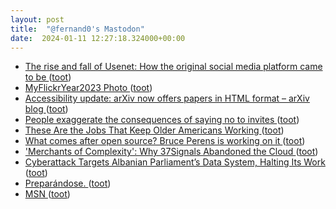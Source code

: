 ```yaml
---
layout: post
title:  "@fernand0's Mastodon"
date:  2024-01-11 12:27:18.324000+00:00
---
```

*  [The rise and fall of Usenet: How the original social media platform came to be ](https://www.zdnet.com/article/the-rise-and-fall-of-usenet-how-the-original-social-media-platform-came-to-be) ([toot](https://mastodon.social/@fernand0/111737309647448877))
*  [MyFlickrYear2023 Photo ](https://www.flickr.com/photos/fernand0/53457189119) ([toot](https://mastodon.social/@fernand0/111737021713535413))
*  [Accessibility update: arXiv now offers papers in HTML format – arXiv blog ](https://blog.arxiv.org/2023/12/21/accessibility-update-arxiv-now-offers-papers-in-html-format) ([toot](https://mastodon.social/@fernand0/111736988003479883))
*  [People exaggerate the consequences of saying no to invites ](https://arstechnica.com/science/2023/12/turning-down-holiday-invites-isnt-going-to-obliterate-your-social-life) ([toot](https://mastodon.social/@fernand0/111736789707594906))
*  [These Are the Jobs That Keep Older Americans Working ](https://www.bloomberg.com/features/2023-jobs-over-age-65) ([toot](https://mastodon.social/@fernand0/111736698886793082))
*  [What comes after open source? Bruce Perens is working on it ](https://www.theregister.com/2023/12/27/bruce_perens_post_open) ([toot](https://mastodon.social/@fernand0/111734853932931593))
*  ['Merchants of Complexity': Why 37Signals Abandoned the Cloud ](https://thenewstack.io/merchants-of-complexity-why-37signals-abandoned-the-cloud) ([toot](https://mastodon.social/@fernand0/111732975227028987))
*  [Cyberattack Targets Albanian Parliament’s Data System, Halting Its Work ](https://www.securityweek.com/cyberattack-targets-albanian-parliaments-data-system-halting-its-work) ([toot](https://mastodon.social/@fernand0/111732728278029085))
*  [Preparándose. ](https://avecesunafoto.wordpress.com/2024/01/10/preparandose-2) ([toot](https://mastodon.social/@fernand0/111732602849611167))
*  [MSN ](https://www.msn.com/de-d) ([toot](https://mastodon.social/@fernand0/111732562957877430))
